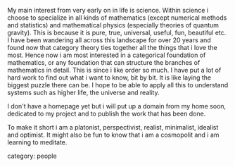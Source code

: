 My main interest from very early on in life is science. Within science i choose to specialize in all kinds of mathematics (except numerical methods and statistics) and mathematical physics (especially theories of quantum gravity). This is because it is pure, true, universal, useful, fun, beautiful etc. I have been wandering all across this landscape for over 20 years and found now that category theory ties together all the things that i love the most. Hence now i am most interested in a categorical foundation of mathematics, or any foundation that can structure the branches of mathematics in detail. This is since i like order so much. I have put a lot of hard work to find out what i want to know, bit by bit. It is like laying the biggest puzzle there can be. I hope to be able to apply all this to understand systems such as higher life, the universe and reality.

I don't have a homepage yet but i will put up a domain from my home soon, dedicated to my project and to publish the work that has been done.

To make it short i am a platonist, perspectivist, realist, minimalist, idealist and optimist. It might also be fun to know that i am a cosmopolit and i am learning to meditate.


category: people